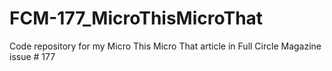# FCM-177_MicroThisMicroThat
Code repository for my Micro This Micro That article in Full Circle Magazine issue # 177
